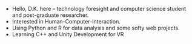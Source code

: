 - Hello, D.K. here – technology foresight and computer science student and post-graduate researcher. 
- Interested in Human-Computer-Interaction. 
- Using Python and R for data analysis and some softy web projects. 
- Learning C++ and Unity Development for VR

<!---
koizachek/koizachek is a ✨ special ✨ repository because its `README.md` (this file) appears on your GitHub profile.
You can click the Preview link to take a look at your changes.
--->
